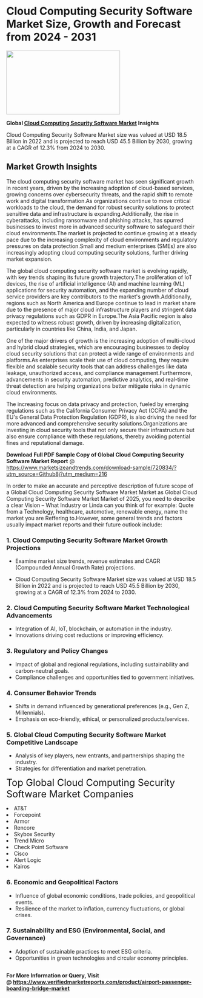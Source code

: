 <H1>Cloud Computing Security Software Market Size, Growth and Forecast from 2024 - 2031</H1><img class="aligncenter size-medium wp-image-584254" src="https://thirdeyenews.in/wp-content/uploads/2024/09/Global-Market-Research-300x168.jpeg" alt="" width="300" height="168" /><p><strong>Global&nbsp;<a href="https://www.marketsizeandtrends.com/download-sample/720834/?utm_source=Github8j?utm_medium=216">Cloud Computing Security Software Market</a> Insights</strong></p><p>Cloud Computing Security Software Market size was valued at USD 18.5 Billion in 2022 and is projected to reach USD 45.5 Billion by 2030, growing at a CAGR of 12.3% from 2024 to 2030.</p><p><h2>Market Growth Insights</h2> <p>The cloud computing security software market has seen significant growth in recent years, driven by the increasing adoption of cloud-based services, growing concerns over cybersecurity threats, and the rapid shift to remote work and digital transformation.As organizations continue to move critical workloads to the cloud, the demand for robust security solutions to protect sensitive data and infrastructure is expanding.Additionally, the rise in cyberattacks, including ransomware and phishing attacks, has spurred businesses to invest more in advanced security software to safeguard their cloud environments.The market is projected to continue growing at a steady pace due to the increasing complexity of cloud environments and regulatory pressures on data protection.Small and medium enterprises (SMEs) are also increasingly adopting cloud computing security solutions, further driving market expansion.</p> <p>The global cloud computing security software market is evolving rapidly, with key trends shaping its future growth trajectory.The proliferation of IoT devices, the rise of artificial intelligence (AI) and machine learning (ML) applications for security automation, and the expanding number of cloud service providers are key contributors to the market's growth.Additionally, regions such as North America and Europe continue to lead in market share due to the presence of major cloud infrastructure players and stringent data privacy regulations such as GDPR in Europe.The Asia Pacific region is also expected to witness robust growth, driven by increasing digitalization, particularly in countries like China, India, and Japan.</p> <p>One of the major drivers of growth is the increasing adoption of multi-cloud and hybrid cloud strategies, which are encouraging businesses to deploy cloud security solutions that can protect a wide range of environments and platforms.As enterprises scale their use of cloud computing, they require flexible and scalable security tools that can address challenges like data leakage, unauthorized access, and compliance management.Furthermore, advancements in security automation, predictive analytics, and real-time threat detection are helping organizations better mitigate risks in dynamic cloud environments.</p> <p>The increasing focus on data privacy and protection, fueled by emerging regulations such as the California Consumer Privacy Act (CCPA) and the EU's General Data Protection Regulation (GDPR), is also driving the need for more advanced and comprehensive security solutions.Organizations are investing in cloud security tools that not only secure their infrastructure but also ensure compliance with these regulations, thereby avoiding potential fines and reputational damage.</p> <p><span class=""><strong>Download Full PDF Sample Copy of Global Cloud Computing Security Software Market Report</strong> @ <a href="https://www.marketsizeandtrends.com/download-sample/720834/?utm_source=Github8j?utm_medium=216" target="_blank">https://www.marketsizeandtrends.com/download-sample/720834/?utm_source=Github8j?utm_medium=216</a></span></p><p>In order to make an accurate and perceptive description of future scope of a Global&nbsp;Cloud Computing Security Software Market Market as Global&nbsp;Cloud Computing Security Software Market Market of 2025, you need to describe a clear Vision &ndash; What Industry or Linda can you think of for example: Quote from a Technology, healthcare, automotive, renewable energy, name the market you are Reffering to.However, some general trends and factors usually impact market reports and their future outlook include:</p><h3>1.&nbsp;<strong>Cloud Computing Security Software Market Growth Projections</strong></h3><ul><li>Examine market size trends, revenue estimates and CAGR (Compounded Annual Growth Rate) projections.</li><li><p>Cloud Computing Security Software Market size was valued at USD 18.5 Billion in 2022 and is projected to reach USD 45.5 Billion by 2030, growing at a CAGR of 12.3% from 2024 to 2030.</p></li></ul><h3>2.&nbsp;<strong>Cloud Computing Security Software Market Technological Advancements</strong></h3><ul><li>Integration of AI, IoT, blockchain, or automation in the industry.</li><li>Innovations driving cost reductions or improving efficiency.</li></ul><h3>3.&nbsp;<strong>Regulatory and Policy Changes</strong></h3><ul><li>Impact of global and regional regulations, including sustainability and carbon-neutral goals.</li><li>Compliance challenges and opportunities tied to government initiatives.</li></ul><h3>4.&nbsp;<strong>Consumer Behavior Trends</strong></h3><ul><li>Shifts in demand influenced by generational preferences (e.g., Gen Z, Millennials).</li><li>Emphasis on eco-friendly, ethical, or personalized products/services.</li></ul><h3>5.&nbsp;<strong>Global Cloud Computing Security Software Market Competitive Landscape</strong></h3><ul><li>Analysis of key players, new entrants, and partnerships shaping the industry.</li><li>Strategies for differentiation and market penetration.</li></ul><p data-pm-slice="1 1 []"><span style="color: inherit; font-family: inherit; font-size: 25px;">Top Global Cloud Computing Security Software Market Companies</span></p><div class="" data-test-id=""><p><li>AT&T</li><li> Forcepoint</li><li> Armor</li><li> Rencore</li><li> Skybox Security</li><li> Trend Micro</li><li> Check Point Software</li><li> Cisco</li><li> Alert Logic</li><li> Kairos</li></p></div><h3>6.&nbsp;<strong>Economic and Geopolitical Factors</strong></h3><ul><li>Influence of global economic conditions, trade policies, and geopolitical events.</li><li>Resilience of the market to inflation, currency fluctuations, or global crises.</li></ul><h3>7.&nbsp;<strong>Sustainability and ESG (Environmental, Social, and Governance)</strong></h3><ul><li>Adoption of sustainable practices to meet ESG criteria.</li><li>Opportunities in green technologies and circular economy principles.</li></ul><h2><strong style="font-size: 14px;">For More Information or Query, Visit @&nbsp;</strong><a style="background-color: #ffffff; font-size: 14px;" href="https://www.marketsizeandtrends.com/report/cloud-computing-security-software-market/" target="_blank">https://www.verifiedmarketreports.com/product/airport-passenger-boarding-bridge-market</a></h2>